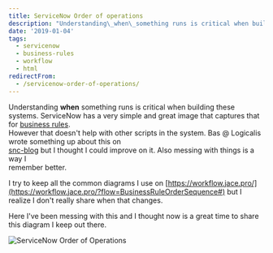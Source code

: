 ```yaml
---
title: ServiceNow Order of operations
description: "Understanding\_when\_something runs is critical when building these systems. ServiceNow has a very simple and great image that captures that for\_business rules..."
date: '2019-01-04'
tags:
  - servicenow
  - business-rules
  - workflow
  - html
redirectFrom:
  - /servicenow-order-of-operations/
---
```


<!--StartFragment-->

Understanding **when** something runs is critical when building these systems. ServiceNow has a very simple and great image that captures that for [business rules](https://docs.servicenow.com/bundle/geneva-servicenow-platform/page/script/business_rules/reference/r_HowBusinessRulesWork.html).\
However that doesn't help with other scripts in the system. Bas @ Logicalis wrote something up about this on\
[snc-blog](http://www.snc-blog.com/2017/02/02/script-execution-flow/) but I thought I could improve on it. Also messing with things is a way I\
remember better.

I try to keep all the common diagrams I use on [https://workflow.jace.pro/](https://workflow.jace.pro/?flow=BusinessRuleOrderSequence#) but I realize I don't really share when that changes.

Here I've been messing with this and I thought now is a great time to share this diagram I keep out there.

<!--EndFragment-->

![ServiceNow Order of Operations](/assets/images/2019-01-04-order-of-operations.jpg)